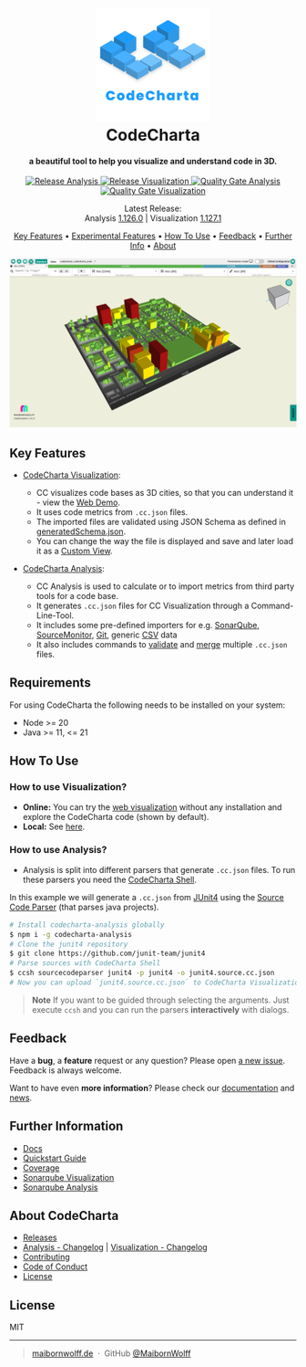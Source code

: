 <h1 align="center">
  <br>
  <a href="https://maibornwolff.github.io/codecharta/visualization/app/index.html?file=codecharta.cc.json.gz&file=codecharta_analysis.cc.json.gz"><img src="https://raw.githubusercontent.com/maibornwolff/codecharta/main/logo/codecharta_logo.svg" alt="CodeCharta" width="200"/></a>
  <br>
  CodeCharta
  <br>
</h1>

<h4 align="center">a beautiful tool to help you visualize and understand code in 3D.</h4>

<p align="center">
    <a href="https://github.com/MaibornWolff/codecharta/actions/workflows/release-analysis.yml">
        <img src="https://github.com/MaibornWolff/codecharta/actions/workflows/release-analysis.yml/badge.svg" alt="Release Analysis">
    </a>
    <a href="https://github.com/MaibornWolff/codecharta/actions/workflows/release-visualization.yml">
        <img src="https://github.com/MaibornWolff/codecharta/actions/workflows/release-visualization.yml/badge.svg" alt="Release Visualization">
    </a>
  <a href="https://sonarcloud.io/dashboard?id=maibornwolff-gmbh_codecharta_analysis">
    <img src="https://sonarcloud.io/api/project_badges/measure?project=maibornwolff-gmbh_codecharta_analysis&metric=alert_status" alt="Quality Gate Analysis"></a>
  <a href="https://sonarcloud.io/dashboard?id=maibornwolff-gmbh_codecharta_visualization">
      <img src="https://sonarcloud.io/api/project_badges/measure?project=maibornwolff-gmbh_codecharta_visualization&metric=alert_status" alt="Quality Gate Visualization">
  </a>
</p>

<p align="center">
Latest Release: <br>
 Analysis <a href="https://github.com/MaibornWolff/codecharta/releases/tag/ana-1.126.0">1.126.0</a> | Visualization <a href="https://github.com/MaibornWolff/codecharta/releases/tag/vis-1.127.1">1.127.1</a>

[comment]: ##################################################################################
[comment]: <Ensure that the words 'latest release' are above the line with the links>
[comment]: ##################################################################################

</p>

<p align="center">
  <a href="#key-features">Key Features</a> •
  <a href="#experimental-features">Experimental Features</a> •
  <a href="#how-to-use">How To Use</a> •
  <a href="#feedback">Feedback</a> •
  <a href="#further-information">Further Info</a> •
  <a href="#about-codecharta">About</a>
</p>

![Screenshot of visualization](screenshot.png)

## Key Features

- [CodeCharta Visualization](https://maibornwolff.github.io/codecharta/docs/visualization/):

  - CC visualizes code bases as 3D cities, so that you can understand it - view the [Web Demo](https://maibornwolff.github.io/codecharta/visualization/app/index.html?file=codecharta.cc.json.gz&file=codecharta_analysis.cc.json.gz).
  - It uses code metrics from `.cc.json` files.
  - The imported files are validated using JSON Schema as defined in [generatedSchema.json](/visualization/app/codeCharta/util/generatedSchema.json).
  - You can change the way the file is displayed and save and later load it as a [Custom View](https://maibornwolff.github.io/codecharta/docs/custom-view/).

- [CodeCharta Analysis](https://maibornwolff.github.io/codecharta/docs/analysis/):
  - CC Analysis is used to calculate or to import metrics from third party tools for a code base.
  - It generates `.cc.json` files for CC Visualization through a Command-Line-Tool.
  - It includes some pre-defined importers for e.g. [SonarQube](https://maibornwolff.github.io/codecharta/docs/sonar-importer), [SourceMonitor](https://maibornwolff.github.io/codecharta/docs/sourcemonitorimporter), [Git](https://maibornwolff.github.io/codecharta/docs/git-log-parser), generic [CSV](https://maibornwolff.github.io/codecharta/docs/csv-importer) data
  - It also includes commands to [validate]() and [merge]() multiple `.cc.json` files.

## Requirements

For using CodeCharta the following needs to be installed on your system:

- Node >= 20
- Java >= 11, <= 21

## How To Use

### How to use **Visualization**?

- **Online:** You can try the [web visualization](https://maibornwolff.github.io/codecharta/visualization/app/index.html?file=codecharta.cc.json&file=codecharta_analysis.cc.json) without any installation and explore the CodeCharta code (shown by default).
- **Local:** See [here](visualization/README.md).

### How to use **Analysis**?

- Analysis is split into different parsers that generate `.cc.json` files. To run these parsers you need the [CodeCharta Shell](https://maibornwolff.github.io/codecharta/docs/ccsh/).

In this example we will generate a `.cc.json` from [JUnit4](https://github.com/junit-team/junit4) using the [Source Code Parser](https://maibornwolff.github.io/codecharta/docs/source-code-parser) (that parses java projects).

```bash
# Install codecharta-analysis globally
$ npm i -g codecharta-analysis
# Clone the junit4 repository
$ git clone https://github.com/junit-team/junit4
# Parse sources with CodeCharta Shell
$ ccsh sourcecodeparser junit4 -p junit4 -o junit4.source.cc.json
# Now you can upload `junit4.source.cc.json` to CodeCharta Visualization
```

> **Note**
> If you want to be guided through selecting the arguments. Just execute `ccsh` and you can run the parsers **interactively** with dialogs.

## Feedback

Have a **bug**, a **feature** request or any question? Please open [a new issue](https://github.com/MaibornWolff/codecharta/issues/new). Feedback is always welcome.

Want to have even **more information**? Please check our [documentation](https://maibornwolff.github.io/codecharta/) and [news](https://maibornwolff.github.io/codecharta/news/).

## Further Information

- [Docs](https://maibornwolff.github.io/codecharta/)
- [Quickstart Guide](https://maibornwolff.github.io/codecharta/docs/quick-start-guide/)
- [Coverage](https://maibornwolff.github.io/codecharta/visualization/coverage/lcov-report/)
- [Sonarqube Visualization](https://sonarcloud.io/project/overview?id=maibornwolff-gmbh_codecharta_visualization)
- [Sonarqube Analysis](https://sonarcloud.io/project/overview?id=maibornwolff-gmbh_codecharta_analysis)

## About CodeCharta

- [Releases](https://github.com/MaibornWolff/codecharta/releases)
- [Analysis - Changelog](analysis/CHANGELOG.md) | [Visualization - Changelog](visualization/CHANGELOG.md)
- [Contributing](CONTRIBUTING.md)
- [Code of Conduct](CODE_OF_CONDUCT.md)
- [License](LICENSE.md)

## License

MIT

---

> [maibornwolff.de](https://www.maibornwolff.de) &nbsp;&middot;&nbsp;
> GitHub [@MaibornWolff](https://github.com/maibornwolff)
